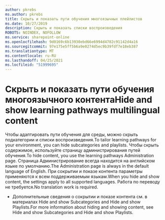 ```yaml
---
author: pkrebs
ms.author: pkrebs
title: Скрыть и показать пути обучения многоязычных плейлистов
ms.date: 10/27/2019
description: Скрыть и показать списки воспроизведения
ROBOTS: NOINDEX, NOFOLLOW
ms.service: sharepoint-online
ms.openlocfilehash: 9d0169c6b13930ebd66e6994d4782c91142d4a16
ms.sourcegitcommit: 97e175e5ff5b6a9e0274d5ec9b39fdf7e18eb387
ms.translationtype: MT
ms.contentlocale: ru-RU
ms.lasthandoff: 04/25/2021
ms.locfileid: "51999695"
---
```

# <a name="hide-and-show-learning-pathways-multilingual-content"></a><span data-ttu-id="3eb48-103">Скрыть и показать пути обучения многоязычного контента</span><span class="sxs-lookup"><span data-stu-id="3eb48-103">Hide and show learning pathways multilingual content</span></span> 

<span data-ttu-id="3eb48-104">Чтобы адаптировать пути обучения для среды, можно скрыть подкатегории и списки воспроизведения.</span><span class="sxs-lookup"><span data-stu-id="3eb48-104">To tailor learning pathways for your environment, you can hide subcategories and playlists.</span></span> <span data-ttu-id="3eb48-105">Чтобы скрыть содержимое, используйте страницу администрирования путей обучения.</span><span class="sxs-lookup"><span data-stu-id="3eb48-105">To hide content, you use the learning pathways Administration page.</span></span> <span data-ttu-id="3eb48-106">Страница Администрирование всегда находится на английском языке по умолчанию.</span><span class="sxs-lookup"><span data-stu-id="3eb48-106">The Administration page is always in the default language of English.</span></span> <span data-ttu-id="3eb48-107">При сокрытии и показе контента параметры применяются к всем поддерживаемым языкам.</span><span class="sxs-lookup"><span data-stu-id="3eb48-107">When you hide and show content, the settings apply to all supported languages.</span></span> <span data-ttu-id="3eb48-108">Работа по переводу не требуется.</span><span class="sxs-lookup"><span data-stu-id="3eb48-108">No translation work is required.</span></span> 

- <span data-ttu-id="3eb48-109">Дополнительные сведения о сокрытии и показе контента см. в материалах Hide and show Subcategories and Hide and show Playlists.</span><span class="sxs-lookup"><span data-stu-id="3eb48-109">For more information about hiding and showing content, see Hide and show Subcategories and Hide and show Playlists.</span></span> 



